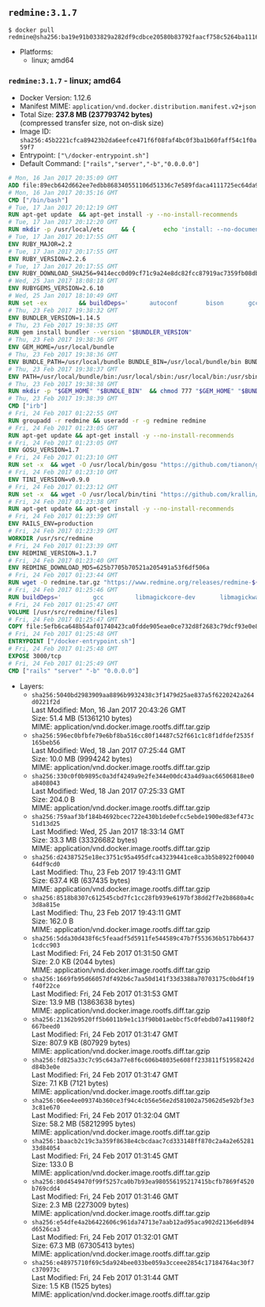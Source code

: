 ## `redmine:3.1.7`

```console
$ docker pull redmine@sha256:ba19e91b033829a282df9cdbce20580b83792faacf758c5264ba1116adc2939c
```

-	Platforms:
	-	linux; amd64

### `redmine:3.1.7` - linux; amd64

-	Docker Version: 1.12.6
-	Manifest MIME: `application/vnd.docker.distribution.manifest.v2+json`
-	Total Size: **237.8 MB (237793742 bytes)**  
	(compressed transfer size, not on-disk size)
-	Image ID: `sha256:45b2221cfca89423b2da6eefce471f6f08faf4bc0f3ba1b60faff54c1f0a59f7`
-	Entrypoint: `["\/docker-entrypoint.sh"]`
-	Default Command: `["rails","server","-b","0.0.0.0"]`

```dockerfile
# Mon, 16 Jan 2017 20:35:09 GMT
ADD file:89ecb642d662ee7edbb868340551106d51336c7e589fdaca4111725ec64da957 in / 
# Mon, 16 Jan 2017 20:35:16 GMT
CMD ["/bin/bash"]
# Tue, 17 Jan 2017 20:12:19 GMT
RUN apt-get update 	&& apt-get install -y --no-install-recommends 		bzip2 		ca-certificates 		libffi-dev 		libgdbm3 		libssl-dev 		libyaml-dev 		procps 		zlib1g-dev 	&& rm -rf /var/lib/apt/lists/*
# Tue, 17 Jan 2017 20:12:20 GMT
RUN mkdir -p /usr/local/etc 	&& { 		echo 'install: --no-document'; 		echo 'update: --no-document'; 	} >> /usr/local/etc/gemrc
# Tue, 17 Jan 2017 20:17:55 GMT
ENV RUBY_MAJOR=2.2
# Tue, 17 Jan 2017 20:17:55 GMT
ENV RUBY_VERSION=2.2.6
# Tue, 17 Jan 2017 20:17:55 GMT
ENV RUBY_DOWNLOAD_SHA256=9414ecc0d09cf71c9a24e8dc82fcc87919ac7359fb08db2791d6c32bfd157339
# Wed, 25 Jan 2017 18:08:18 GMT
ENV RUBYGEMS_VERSION=2.6.10
# Wed, 25 Jan 2017 18:10:49 GMT
RUN set -ex 		&& buildDeps=' 		autoconf 		bison 		gcc 		libbz2-dev 		libgdbm-dev 		libglib2.0-dev 		libncurses-dev 		libreadline-dev 		libxml2-dev 		libxslt-dev 		make 		ruby 		wget 		xz-utils 	' 	&& apt-get update 	&& apt-get install -y --no-install-recommends $buildDeps 	&& rm -rf /var/lib/apt/lists/* 		&& wget -O ruby.tar.xz "https://cache.ruby-lang.org/pub/ruby/${RUBY_MAJOR%-rc}/ruby-$RUBY_VERSION.tar.xz" 	&& echo "$RUBY_DOWNLOAD_SHA256 *ruby.tar.xz" | sha256sum -c - 		&& mkdir -p /usr/src/ruby 	&& tar -xJf ruby.tar.xz -C /usr/src/ruby --strip-components=1 	&& rm ruby.tar.xz 		&& cd /usr/src/ruby 		&& { 		echo '#define ENABLE_PATH_CHECK 0'; 		echo; 		cat file.c; 	} > file.c.new 	&& mv file.c.new file.c 		&& autoconf 	&& ./configure --disable-install-doc --enable-shared 	&& make -j"$(nproc)" 	&& make install 		&& apt-get purge -y --auto-remove $buildDeps 	&& cd / 	&& rm -r /usr/src/ruby 		&& gem update --system "$RUBYGEMS_VERSION"
# Thu, 23 Feb 2017 19:38:32 GMT
ENV BUNDLER_VERSION=1.14.5
# Thu, 23 Feb 2017 19:38:35 GMT
RUN gem install bundler --version "$BUNDLER_VERSION"
# Thu, 23 Feb 2017 19:38:36 GMT
ENV GEM_HOME=/usr/local/bundle
# Thu, 23 Feb 2017 19:38:36 GMT
ENV BUNDLE_PATH=/usr/local/bundle BUNDLE_BIN=/usr/local/bundle/bin BUNDLE_SILENCE_ROOT_WARNING=1 BUNDLE_APP_CONFIG=/usr/local/bundle
# Thu, 23 Feb 2017 19:38:37 GMT
ENV PATH=/usr/local/bundle/bin:/usr/local/sbin:/usr/local/bin:/usr/sbin:/usr/bin:/sbin:/bin
# Thu, 23 Feb 2017 19:38:38 GMT
RUN mkdir -p "$GEM_HOME" "$BUNDLE_BIN" 	&& chmod 777 "$GEM_HOME" "$BUNDLE_BIN"
# Thu, 23 Feb 2017 19:38:39 GMT
CMD ["irb"]
# Fri, 24 Feb 2017 01:22:55 GMT
RUN groupadd -r redmine && useradd -r -g redmine redmine
# Fri, 24 Feb 2017 01:23:05 GMT
RUN apt-get update && apt-get install -y --no-install-recommends 		ca-certificates 		wget 	&& rm -rf /var/lib/apt/lists/*
# Fri, 24 Feb 2017 01:23:05 GMT
ENV GOSU_VERSION=1.7
# Fri, 24 Feb 2017 01:23:10 GMT
RUN set -x 	&& wget -O /usr/local/bin/gosu "https://github.com/tianon/gosu/releases/download/$GOSU_VERSION/gosu-$(dpkg --print-architecture)" 	&& wget -O /usr/local/bin/gosu.asc "https://github.com/tianon/gosu/releases/download/$GOSU_VERSION/gosu-$(dpkg --print-architecture).asc" 	&& export GNUPGHOME="$(mktemp -d)" 	&& gpg --keyserver ha.pool.sks-keyservers.net --recv-keys B42F6819007F00F88E364FD4036A9C25BF357DD4 	&& gpg --batch --verify /usr/local/bin/gosu.asc /usr/local/bin/gosu 	&& rm -r "$GNUPGHOME" /usr/local/bin/gosu.asc 	&& chmod +x /usr/local/bin/gosu 	&& gosu nobody true
# Fri, 24 Feb 2017 01:23:10 GMT
ENV TINI_VERSION=v0.9.0
# Fri, 24 Feb 2017 01:23:12 GMT
RUN set -x 	&& wget -O /usr/local/bin/tini "https://github.com/krallin/tini/releases/download/$TINI_VERSION/tini" 	&& wget -O /usr/local/bin/tini.asc "https://github.com/krallin/tini/releases/download/$TINI_VERSION/tini.asc" 	&& export GNUPGHOME="$(mktemp -d)" 	&& gpg --keyserver ha.pool.sks-keyservers.net --recv-keys 6380DC428747F6C393FEACA59A84159D7001A4E5 	&& gpg --batch --verify /usr/local/bin/tini.asc /usr/local/bin/tini 	&& rm -r "$GNUPGHOME" /usr/local/bin/tini.asc 	&& chmod +x /usr/local/bin/tini 	&& tini -h
# Fri, 24 Feb 2017 01:23:38 GMT
RUN apt-get update && apt-get install -y --no-install-recommends 		imagemagick 		libmysqlclient18 		libpq5 		libsqlite3-0 				bzr 		git 		mercurial 		openssh-client 		subversion 	&& rm -rf /var/lib/apt/lists/*
# Fri, 24 Feb 2017 01:23:39 GMT
ENV RAILS_ENV=production
# Fri, 24 Feb 2017 01:23:39 GMT
WORKDIR /usr/src/redmine
# Fri, 24 Feb 2017 01:23:39 GMT
ENV REDMINE_VERSION=3.1.7
# Fri, 24 Feb 2017 01:23:40 GMT
ENV REDMINE_DOWNLOAD_MD5=625b7705b70521a205491a53f6df506a
# Fri, 24 Feb 2017 01:23:44 GMT
RUN wget -O redmine.tar.gz "https://www.redmine.org/releases/redmine-${REDMINE_VERSION}.tar.gz" 	&& echo "$REDMINE_DOWNLOAD_MD5 redmine.tar.gz" | md5sum -c - 	&& tar -xvf redmine.tar.gz --strip-components=1 	&& rm redmine.tar.gz files/delete.me log/delete.me 	&& mkdir -p tmp/pdf public/plugin_assets 	&& chown -R redmine:redmine ./
# Fri, 24 Feb 2017 01:25:46 GMT
RUN buildDeps=' 		gcc 		libmagickcore-dev 		libmagickwand-dev 		libmysqlclient-dev 		libpq-dev 		libsqlite3-dev 		make 		patch 	' 	&& set -ex 	&& apt-get update && apt-get install -y $buildDeps --no-install-recommends 	&& rm -rf /var/lib/apt/lists/* 	&& bundle install --without development test 	&& for adapter in mysql2 postgresql sqlite3; do 		echo "$RAILS_ENV:" > ./config/database.yml; 		echo "  adapter: $adapter" >> ./config/database.yml; 		bundle install --without development test; 	done 	&& rm ./config/database.yml 	&& apt-get purge -y --auto-remove $buildDeps
# Fri, 24 Feb 2017 01:25:47 GMT
VOLUME [/usr/src/redmine/files]
# Fri, 24 Feb 2017 01:25:47 GMT
COPY file:5efb6ca648b54af01740423ca0fdde905eae0ce732d8f2683c79dcf93e0e86c5 in / 
# Fri, 24 Feb 2017 01:25:48 GMT
ENTRYPOINT ["/docker-entrypoint.sh"]
# Fri, 24 Feb 2017 01:25:48 GMT
EXPOSE 3000/tcp
# Fri, 24 Feb 2017 01:25:49 GMT
CMD ["rails" "server" "-b" "0.0.0.0"]
```

-	Layers:
	-	`sha256:5040bd2983909aa8896b9932438c3f1479d25ae837a5f6220242a264d0221f2d`  
		Last Modified: Mon, 16 Jan 2017 20:43:26 GMT  
		Size: 51.4 MB (51361210 bytes)  
		MIME: application/vnd.docker.image.rootfs.diff.tar.gzip
	-	`sha256:596ec0bfbfe79e6bf8ba516cc80f14487c52f661c1c8f1dfdef2535f165beb56`  
		Last Modified: Wed, 18 Jan 2017 07:25:44 GMT  
		Size: 10.0 MB (9994242 bytes)  
		MIME: application/vnd.docker.image.rootfs.diff.tar.gzip
	-	`sha256:330c0f0b9895c0a3df4249a9e2fe344e00dc43a4d9aac66506818ee0a8408043`  
		Last Modified: Wed, 18 Jan 2017 07:25:33 GMT  
		Size: 204.0 B  
		MIME: application/vnd.docker.image.rootfs.diff.tar.gzip
	-	`sha256:759aaf3bf184b4692bcec722e430b1de0efcc5ebde1900ed83ef473c51d13d25`  
		Last Modified: Wed, 25 Jan 2017 18:33:14 GMT  
		Size: 33.3 MB (33326682 bytes)  
		MIME: application/vnd.docker.image.rootfs.diff.tar.gzip
	-	`sha256:d24387525e18ec3751c95a495dfca43239441ce8ca3b5b8922f0004064df9cd0`  
		Last Modified: Thu, 23 Feb 2017 19:43:11 GMT  
		Size: 637.4 KB (637435 bytes)  
		MIME: application/vnd.docker.image.rootfs.diff.tar.gzip
	-	`sha256:8518b8307c612545cbd7fc1cc28fb939e6197bf38dd2f7e2b8680a4c3d8a815e`  
		Last Modified: Thu, 23 Feb 2017 19:43:11 GMT  
		Size: 162.0 B  
		MIME: application/vnd.docker.image.rootfs.diff.tar.gzip
	-	`sha256:5dda30d438f6c5feaadf5d5911fe544589c47b7f553636b517bb64371cdcc903`  
		Last Modified: Fri, 24 Feb 2017 01:31:50 GMT  
		Size: 2.0 KB (2044 bytes)  
		MIME: application/vnd.docker.image.rootfs.diff.tar.gzip
	-	`sha256:1669fb95d66057df492b6c7aa50d141f33d3388a70703175c0bd4f19f40f22ce`  
		Last Modified: Fri, 24 Feb 2017 01:31:53 GMT  
		Size: 13.9 MB (13863638 bytes)  
		MIME: application/vnd.docker.image.rootfs.diff.tar.gzip
	-	`sha256:21362b9520ff5b6011b9e1c13f90b01aebbcf5c0febdb07a411980f2667beed0`  
		Last Modified: Fri, 24 Feb 2017 01:31:47 GMT  
		Size: 807.9 KB (807929 bytes)  
		MIME: application/vnd.docker.image.rootfs.diff.tar.gzip
	-	`sha256:fd825a33c7c95c643a77e8f6c606b48035e608ff233811f51958242dd84b3e0e`  
		Last Modified: Fri, 24 Feb 2017 01:31:47 GMT  
		Size: 7.1 KB (7121 bytes)  
		MIME: application/vnd.docker.image.rootfs.diff.tar.gzip
	-	`sha256:06ee4ee09374b360ce3f94c4cb56e56e2d581002a75062d5e92bf3e33c81e670`  
		Last Modified: Fri, 24 Feb 2017 01:32:04 GMT  
		Size: 58.2 MB (58212995 bytes)  
		MIME: application/vnd.docker.image.rootfs.diff.tar.gzip
	-	`sha256:1baacb2c19c3a359f8638e4cbcdaac7cd333148ff870c2a4a2e6528133d84054`  
		Last Modified: Fri, 24 Feb 2017 01:31:45 GMT  
		Size: 133.0 B  
		MIME: application/vnd.docker.image.rootfs.diff.tar.gzip
	-	`sha256:80d4549470f99f5257ca0b7b93ea980556195217415bcfb7869f4520b769cdd4`  
		Last Modified: Fri, 24 Feb 2017 01:31:46 GMT  
		Size: 2.3 MB (2273009 bytes)  
		MIME: application/vnd.docker.image.rootfs.diff.tar.gzip
	-	`sha256:e54dfe4a2b6422606c961da74713e7aab12ad95aca902d2136e6d894d6526ca3`  
		Last Modified: Fri, 24 Feb 2017 01:32:01 GMT  
		Size: 67.3 MB (67305413 bytes)  
		MIME: application/vnd.docker.image.rootfs.diff.tar.gzip
	-	`sha256:e48975710f69c5da924bee033be059a3cceee2854c17184764ac30f7c370973c`  
		Last Modified: Fri, 24 Feb 2017 01:31:44 GMT  
		Size: 1.5 KB (1525 bytes)  
		MIME: application/vnd.docker.image.rootfs.diff.tar.gzip
